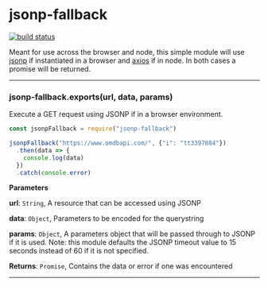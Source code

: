 # jsonp-fallback

[![build status](https://api.travis-ci.org/scytalezero/jsonp-fallback.svg)](https://travis-ci.org/scytalezero/jsonp-fallback)Meant for use across the browser and node, this simple module will use [jsonp](https://www.npmjs.com/package/jsonp) if instantiated in a browser and [axios](https://www.npmjs.com/package/axios) if in node. In both cases a promise will be returned.



* * *

### jsonp-fallback.exports(url, data, params) 

Execute a GET request using JSONP if in a browser environment.``` jsconst jsonpFallback = require("jsonp-fallback")jsonpFallback("https://www.omdbapi.com/", {"i": "tt3397884"})  .then(data => {    console.log(data)  })  .catch(console.error)```

**Parameters**

**url**: `String`, A resource that can be accessed using JSONP

**data**: `Object`, Parameters to be encoded for the querystring

**params**: `Object`, A parameters object that will be passed through to JSONP if it is used. Note: this module defaults the JSONP timeout value to 15 seconds instead of 60 if it is not specified.

**Returns**: `Promise`, Contains the data or error if one was encountered



* * *










